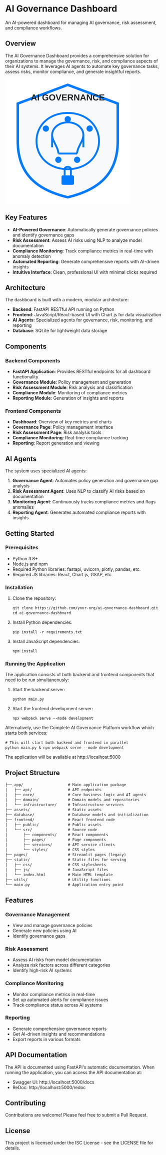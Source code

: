 
# AI Governance Dashboard

An AI-powered dashboard for managing AI governance, risk assessment, and compliance workflows.

## Overview

The AI Governance Dashboard provides a comprehensive solution for organizations to manage the governance, risk, and compliance aspects of their AI systems. It leverages AI agents to automate key governance tasks, assess risks, monitor compliance, and generate insightful reports.

![AI Governance Dashboard](assets/logo.svg)

## Key Features

- **AI-Powered Governance**: Automatically generate governance policies and identify governance gaps
- **Risk Assessment**: Assess AI risks using NLP to analyze model documentation
- **Compliance Monitoring**: Track compliance metrics in real-time with anomaly detection
- **Automated Reporting**: Generate comprehensive reports with AI-driven insights
- **Intuitive Interface**: Clean, professional UI with minimal clicks required

## Architecture

The dashboard is built with a modern, modular architecture:

- **Backend**: FastAPI RESTful API running on Python
- **Frontend**: JavaScript/React-based UI with Chart.js for data visualization
- **AI Agents**: Specialized agents for governance, risk, monitoring, and reporting
- **Database**: SQLite for lightweight data storage

## Components

### Backend Components

- **FastAPI Application**: Provides RESTful endpoints for all dashboard functionality
- **Governance Module**: Policy management and generation
- **Risk Assessment Module**: Risk analysis and classification
- **Compliance Module**: Monitoring of compliance metrics
- **Reporting Module**: Generation of insights and reports

### Frontend Components

- **Dashboard**: Overview of key metrics and charts
- **Governance Page**: Policy management interface
- **Risk Assessment Page**: Risk analysis tools
- **Compliance Monitoring**: Real-time compliance tracking
- **Reporting**: Report generation and viewing

## AI Agents

The system uses specialized AI agents:

1. **Governance Agent**: Automates policy generation and governance gap analysis
2. **Risk Assessment Agent**: Uses NLP to classify AI risks based on documentation
3. **Monitoring Agent**: Continuously tracks compliance metrics and flags anomalies
4. **Reporting Agent**: Generates automated compliance reports with insights

## Getting Started

### Prerequisites

- Python 3.8+
- Node.js and npm
- Required Python libraries: fastapi, uvicorn, plotly, pandas, etc.
- Required JS libraries: React, Chart.js, GSAP, etc.

### Installation

1. Clone the repository:
   ```
   git clone https://github.com/your-org/ai-governance-dashboard.git
   cd ai-governance-dashboard
   ```

2. Install Python dependencies:
   ```
   pip install -r requirements.txt
   ```

3. Install JavaScript dependencies:
   ```
   npm install
   ```

### Running the Application

The application consists of both backend and frontend components that need to be run simultaneously:

1. Start the backend server:
   ```
   python main.py
   ```

2. Start the frontend development server:
   ```
   npx webpack serve --mode development
   ```

Alternatively, use the Complete AI Governance Platform workflow which starts both services:
```
# This will start both backend and frontend in parallel
python main.py & npx webpack serve --mode development
```

The application will be available at http://localhost:5000

## Project Structure

```
├── app/                    # Main application package
│   ├── api/                # API endpoints
│   ├── core/               # Core business logic and AI agents
│   ├── domain/             # Domain models and repositories
│   └── infrastructure/     # Infrastructure services
├── assets/                 # Static assets
├── database/               # Database models and initialization
├── frontend/               # React frontend code
│   ├── public/             # Public assets
│   └── src/                # Source code
│       ├── components/     # React components
│       ├── pages/          # Page components
│       ├── services/       # API service clients
│       └── styles/         # CSS styles
├── pages/                  # Streamlit pages (legacy)
├── static/                 # Static files for serving
│   ├── css/                # CSS stylesheets
│   ├── js/                 # JavaScript files
│   └── index.html          # Main HTML template
├── utils/                  # Utility functions
└── main.py                 # Application entry point
```

## Features

### Governance Management
- View and manage governance policies
- Generate new policies using AI
- Identify governance gaps

### Risk Assessment
- Assess AI risks from model documentation
- Analyze risk factors across different categories
- Identify high-risk AI systems

### Compliance Monitoring
- Monitor compliance metrics in real-time
- Set up automated alerts for compliance issues
- Track compliance status across AI systems

### Reporting
- Generate comprehensive governance reports
- Get AI-driven insights and recommendations
- Export reports in various formats

## API Documentation

The API is documented using FastAPI's automatic documentation. When running the application, you can access the API documentation at:

- Swagger UI: http://localhost:5000/docs
- ReDoc: http://localhost:5000/redoc

## Contributing

Contributions are welcome! Please feel free to submit a Pull Request.

## License

This project is licensed under the ISC License - see the LICENSE file for details.
